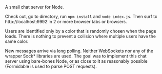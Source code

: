 A small chat server for Node.

Check out, go to directory, run `npm install` and `node index.js`.
Then surf to http://localhost:9992 in 2 or more browser tabs or browsers.

Users are identified only by a color that is randomly chosen when the page
loads. There is nothing to prevent a collision where multiple users have the
same color.

New messages arrive via long polling. Neither WebSockets nor any of the
wrapper Sock* libraries are used. The goal was to implement this chat server
using bare-bones Node, or as close to it as reasonably possible (Formidable
is used to parse POST requests).
